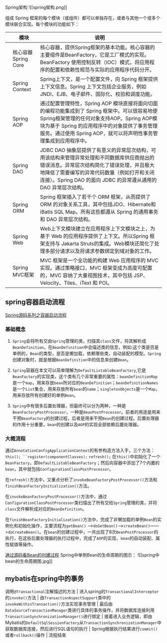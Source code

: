 Spring架构
![[spring架构.png]]

组成 Spring 框架的每个模块（或组件）都可以单独存在，或者与其他一个或多个模块联合实现。每个模块的功能如下：

|      | 模块                | 说明                                                         |
| ---- | ------------------- | ------------------------------------------------------------ |
|      | 核心容器Spring Core | 核心容器，提供Spring框架的基本功能。核心容器的主要组件是BeanFactory，它是工厂模式的实现。BeanFactory 使用控制反转（IOC）模式，将应用程序的配置和依赖性规范与实际的应用程序代码分开。 |
|      | Spring Context      | Spring上下文，是一个配置文件，向 Spring 框架提供上下文信息。Spring 上下文包括企业服务，例如 JNDI、EJB、电子邮件、国际化、校验和调度功能。 |
|      | Spring AOP          | 通过配置管理特性，Spring AOP 模块直接将面向切面的编程功能集成到了 Spring 框架中。可以很容易地使 Spring框架管理的任何对象支持AOP。Spring AOP模块为基于 Spring 的应用程序中的对象提供了事务管理服务。通过使用 Spring AOP，就可以将声明性事务管理集成到应用程序中。 |
|      | Spring DAO          | JDBC DAO 抽象层提供了有意义的异常层次结构，可用该结构来管理异常处理和不同数据库供应商抛出的错误消息。异常层次结构简化了错误处理，并且极大地降低了需要编写的异常代码数量（例如打开和关闭连接）。Spring DAO 的面向 JDBC 的异常遵从通用的 DAO 异常层次结构。 |
|      | Spring ORM          | Spring 框架插入了若干个 ORM 框架，从而提供了 ORM 的对象关系工具，其中包括JDO、Hibernate和iBatis SQL Map。所有这些都遵从 Spring 的通用事务和 DAO 异常层次结构。 |
|      | Spring Web          | Web上下文模块建立在应用程序上下文模块之上，为基于 Web 的应用程序提供了上下文。所以Spring 框架支持与 Jakarta Struts的集成。Web模块还简化了处理多部分请求以及将请求参数绑定到域对象的工作。 |
|      | Spring MVC框架      | MVC 框架是一个全功能的构建 Web 应用程序的 MVC 实现。通过策略接口，MVC 框架变成为高度可配置的，MVC 容纳了大量视图技术，其中包括 JSP、Velocity、Tiles、iText 和 POI。 |


## spring容器启动流程
[Spring源码系列之容器启动流程](https://mp.weixin.qq.com/s/q6zs7xRjpcB4YxLw6w477w)
### 基础概念
1. `Spring`会将所有交由`Spring`管理的类，扫描其`class`文件，将其解析成`BeanDefinition`，在`BeanDefinition`中会描述类的信息，例如:这个类是否是单例的，`Bean`的类型，是否是懒加载，依赖哪些类，自动装配的模型。`Spring`创建对象时，就是根据`BeanDefinition`中的信息来创建`Bean`。

2. `Spring`容器在本文可以简单理解为`DefaultListableBeanFactory`,它是`BeanFactory`的实现类，这个类有几个非常重要的属性：`beanDefinitionMap`是一个`map`，用来存放`bean`所对应的`BeanDefinition`；`beanDefinitionNames`是一个`List`集合，用来存放所有`bean`的`name`；`singletonObjects`是一个`Map`，用来存放所有创建好的单例`Bean`。

3. `Spring`中有很多后置处理器，但最终可以分为两种，一种是`BeanFactoryPostProcessor`，一种是`BeanPostProcessor`。前者的用途是用来干预`BeanFactory`的创建过程，后者是用来干预`Bean`的创建过程。后置处理器的作用十分重要，`bean`的创建以及`AOP`的实现全部依赖后置处理器。

### 大概流程
通过`AnnotationConfigApplicationContext`的有参构造方法入手，三个方法：`this(); ``register(componentClasses);` `refresh();`
在`this()`中初始化了一个`BeanFactory`，即`DefaultListableBeanFactory`；然后向容器中添加了7个内置的`bean`，其中就包括`ConfigurationClassPostProcessor`。

在`refresh()`方法中，又重点分析了`invokeBeanFactoryPostProcessor()`方法和`finishBeanFactoryInitialization()`方法。

在`invokeBeanFactoryPostProcessor()`方法中，通过`ConfigurationClassPostProcessor`类扫描出了所有交给`Spring`管理的类，并将`class`文件解析成对应的`BeanDefinition`。

在`finishBeanFactoryInitialization()`方法中，完成了非懒加载的单例`Bean`的实例化和初始化操作，主要流程为`getBean()` ——>`doGetBean()`——>`createBean()`——>`doCreateBean()`。在`bean`的创建过程中，一共出现了8次`BeanPostProcessor`的执行，在这些后置处理器的执行过程中，完成了`AOP`的实现、`bean`的自动装配、属性赋值等操作。

[通过源码看Bean的创建过程](https://mp.weixin.qq.com/s/WwjicbYtcjRNDgj2bRuOoQ)
Spring中单例Bean的生命周期的图示：
![[spring中bean的生命周期图.jpg]]

## mybatis在spring中的事务
调用`@Transactional`注解描述的方法
			|
进入spring的`TransactionalInterceptor`的`invoke()`方法
			|
由`TransactionAspectSupport`类中的`invokeWithinTransaction()`方法实现事务管理
			|
最后由`DataSourceTransactionManager`类进行具体的事务操作，并将数据库连接利用`TransactionSynchronizationManager()`进行绑定
			|
接着进入业务逻辑，即由Mybatis的`DefaultSqlSessionFactory`从`TransactionSynchronizationManager`中获取数据库连接，然后进行SQL语句的执行
			|
Spring根据执行结果进行`commit()`或者`rollback()`操作
			|
流程结束
